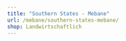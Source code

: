 ```yaml
---
title: "Southern States - Mebane"
url: /mebane/southern-states-mebane/
shop: Landwirtschaftlich
---
```

